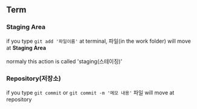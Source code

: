 <h2>Term</h2>
<h3>Staging Area</h3>

if you type `git add '파일이름'` at terminal, 파일(in the work folder) will move at **Staging Area**<br><br>
normaly this action is called 'staging(스테이징)'

<h3>Repository(저장소)</h3>

if you type `git commit` or `git commit -m '메모 내용'` 파일 will move at repository